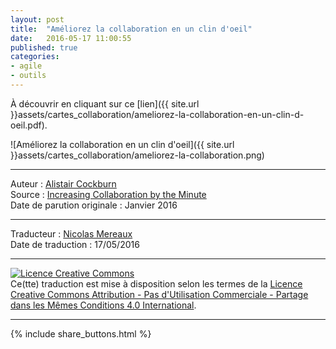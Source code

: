 ```yaml
---
layout: post
title:  "Améliorez la collaboration en un clin d'oeil"
date:   2016-05-17 11:00:55
published: true
categories: 
- agile
- outils
---
```


À découvrir en cliquant sur ce [lien]({{ site.url }}assets/cartes_collaboration/ameliorez-la-collaboration-en-un-clin-d-oeil.pdf).

![Améliorez la collaboration en un clin d'oeil]({{ site.url }}assets/cartes_collaboration/ameliorez-la-collaboration.png)

---
Auteur : [Alistair Cockburn](http://alistair.cockburn.us/)  
Source : [Increasing Collaboration by the Minute](http://www.crosstalkonline.org/storage/issue-archives/2016/201601/201601-Cockburn.pdf)  
Date de parution originale : Janvier 2016  

---
Traducteur : [Nicolas Mereaux](http://www.les-traducteurs-agiles.org/traducteurs/)  
Date de traduction : 17/05/2016  

---

<a rel="license" href="http://creativecommons.org/licenses/by-nc-sa/4.0/"><img alt="Licence Creative Commons" style="border-width:0" src="http://i.creativecommons.org/l/by-nc-sa/4.0/88x31.png" /></a><br />Ce(tte) traduction est mise à disposition selon les termes de la <a rel="license" href="http://creativecommons.org/licenses/by-nc-sa/4.0/">Licence Creative Commons Attribution - Pas d'Utilisation Commerciale - Partage dans les Mêmes Conditions 4.0 International</a>.

---

{% include share_buttons.html %}



